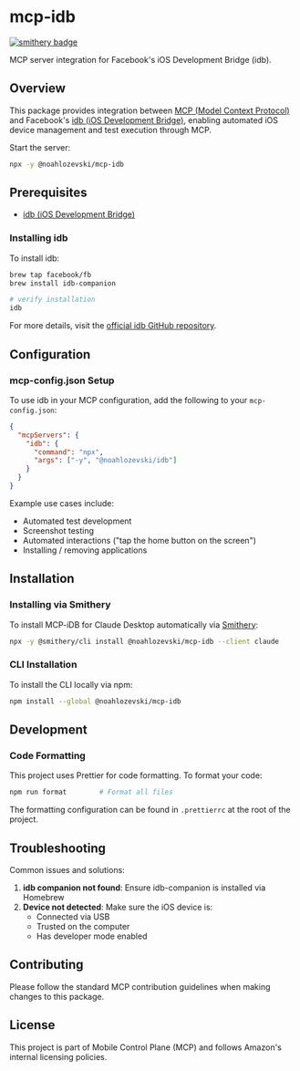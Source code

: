# mcp-idb

[![smithery badge](https://smithery.ai/badge/@noahlozevski/mcp-idb)](https://smithery.ai/server/@noahlozevski/mcp-idb)

MCP server integration for Facebook's iOS Development Bridge (idb).

## Overview

This package provides integration between [MCP (Model Context Protocol)](https://modelcontextprotocol.io/introduction) and Facebook's [idb (iOS Development Bridge)](https://fbidb.io/docs/installation/), enabling automated iOS device management and test execution through MCP.

Start the server:
```sh
npx -y @noahlozevski/mcp-idb
```

## Prerequisites

- [idb (iOS Development Bridge)](https://fbidb.io/docs/installation/)

### Installing idb

To install idb:

```bash
brew tap facebook/fb
brew install idb-companion

# verify installation
idb
```

For more details, visit the [official idb GitHub repository](https://github.com/facebook/idb).

## Configuration

### mcp-config.json Setup

To use idb in your MCP configuration, add the following to your `mcp-config.json`:

```json
{
  "mcpServers": {
    "idb": {
      "command": "npx",
      "args": ["-y", "@noahlozevski/idb"]
    }
  }
}
```

Example use cases include:

- Automated test development
- Screenshot testing
- Automated interactions ("tap the home button on the screen")
- Installing / removing applications

## Installation

### Installing via Smithery

To install MCP-iDB for Claude Desktop automatically via [Smithery](https://smithery.ai/server/@noahlozevski/mcp-idb):

```bash
npx -y @smithery/cli install @noahlozevski/mcp-idb --client claude
```

### CLI Installation

To install the CLI locally via npm:

```bash
npm install --global @noahlozevski/mcp-idb
```

## Development

### Code Formatting

This project uses Prettier for code formatting. To format your code:

```bash
npm run format        # Format all files
```

The formatting configuration can be found in `.prettierrc` at the root of the project.

## Troubleshooting

Common issues and solutions:

1. **idb companion not found**: Ensure idb-companion is installed via Homebrew
2. **Device not detected**: Make sure the iOS device is:
   - Connected via USB
   - Trusted on the computer
   - Has developer mode enabled

## Contributing

Please follow the standard MCP contribution guidelines when making changes to this package.

## License

This project is part of Mobile Control Plane (MCP) and follows Amazon's internal licensing policies.
